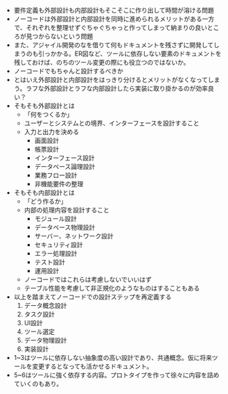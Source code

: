 - 要件定義も外部設計も内部設計もそこそこに作り出して時間が溶ける問題
- ノーコードは外部設計と内部設計を同時に進められるメリットがある一方で、それぞれを整理せずぐちゃぐちゃっと作ってしまって納まりの良いところが見つからないという問題
- また、アジャイル開発のなを借りて何もドキュメントを残さずに開発してしまうのも引っかかる。ER図など、ツールに依存しない要素のドキュメントを残しておけば、のちのツール変更の際にも役立つのではないか。
- ノーコードでもちゃんと設計するべきか
- とはいえ外部設計と内部設計をはっきり分けるとメリットがなくなってしまう。ラフな外部設計とラフな内部設計したら実装に取り掛かるのが効率良い？
- そもそも外部設計とは
	- 「何をつくるか」
	- ユーザーとシステムとの境界、インターフェースを設計すること
	- 入力と出力を決める
		- 画面設計
		- 帳票設計
		- インターフェース設計
		- データベース論理設計
		- 業務フロー設計
		- 非機能要件の整理
- そもそも内部設計とは
	- 「どう作るか」
	- 内部の処理内容を設計すること
		- モジュール設計
		- データベース物理設計
		- サーバー、ネットワーク設計
		- セキュリティ設計
		- エラー処理設計
		- テスト設計
		- 運用設計
	- ノーコードではこれらは考慮しないでいいはず
	- テーブル性能を考慮して非正規化のようなものはすることもある
- 以上を踏まえてノーコードでの設計ステップを再定義する
	1. データ概念設計
	2. タスク設計
	3. UI設計
	4. ツール選定
	5. データ物理設計
	6. 実装設計
- 1~3はツールに依存しない抽象度の高い設計であり、共通概念。仮に将来ツールを変更するとなっても活かせるドキュメント。
- 5~6はツールに強く依存する内容。プロトタイプを作って徐々に内容を詰めていくのもあり。
